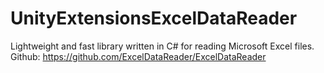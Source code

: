 # UnityExtensionsExcelDataReader
Lightweight and fast library written in C# for reading Microsoft Excel files. Github: https://github.com/ExcelDataReader/ExcelDataReader
